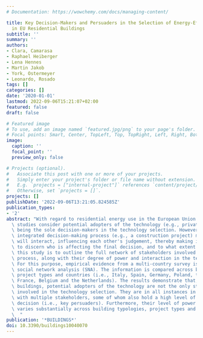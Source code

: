 ```yaml
---
# Documentation: https://wowchemy.com/docs/managing-content/

title: Key Decision-Makers and Persuaders in the Selection of Energy-Efficient Technologies
  in EU Residential Buildings
subtitle: ''
summary: ''
authors:
- Clara, Camarasa
- Raphael Heiberger
- Lena Hennes
- Martin Jakob
- York, Ostermeyer
- Leonardo, Rosado
tags: []
categories: []
date: '2020-01-01'
lastmod: 2022-09-06T15:21:07+02:00
featured: false
draft: false

# Featured image
# To use, add an image named `featured.jpg/png` to your page's folder.
# Focal points: Smart, Center, TopLeft, Top, TopRight, Left, Right, BottomLeft, Bottom, BottomRight.
image:
  caption: ''
  focal_point: ''
  preview_only: false

# Projects (optional).
#   Associate this post with one or more of your projects.
#   Simply enter your project's folder or file name without extension.
#   E.g. `projects = ["internal-project"]` references `content/project/deep-learning/index.md`.
#   Otherwise, set `projects = []`.
projects: []
publishDate: '2022-09-06T13:21:05.824585Z'
publication_types:
- '2'
abstract: "With regard to residential energy use in the European Union (EU), most\
  \ studies consider potential adopters of the technology (e.g., private owners) as\
  \ being the sole decision-makers in the technology selection. However, during an\
  \ integrated decision-making process (e.g., a construction project) multiple stakeholders\
  \ will interact, influencing each other's judgement, thereby making it difficult\
  \ to discern who is affecting the final decision, and to what extent. The goal of\
  \ this study is to outline the full network of stakeholders involved in the decision-making\
  \ process, along with their degree of power and interaction in the technology choice.\
  \ For this purpose, empirical evidence from a multi-country survey is examined using\
  \ social network analysis (SNA). The information is compared across building typologies,\
  \ project types and countries (i.e., Italy, Spain, Germany, Poland, the United Kingdom,\
  \ France, Belgium and the Netherlands). The results demonstrate that, in EU residential\
  \ buildings, potential adopters of the technology are not the only stakeholders\
  \ involved in the technology selection. They are in all instances in communication\
  \ with multiple stakeholders, some of whom also hold a high level of power in the\
  \ decision (i.e., key persuaders). Furthermore, their level of power and communication\
  \ varies substantially across building typologies, project types and countries.\
  \  "
publication: '*BUILDINGS*'
doi: 10.3390/buildings10040070
---
```

